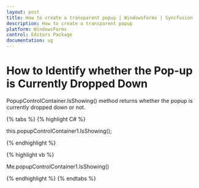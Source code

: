 ```yaml
---
layout: post
title: How to create a transparent popup | WindowsForms | Syncfusion
description: How to create a transparent popup
platform: WindowsForms
control: Editors Package
documentation: ug
---
```




# How to Identify whether the Pop-up is Currently Dropped Down

PopupControlContainer.IsShowing() method returns whether the popup is currently dropped down or not.

{% tabs %}
{% highlight C# %}

this.popupControlContainer1.IsShowing();

{% endhighlight %}

{% highlight vb %}

Me.popupControlContainer1.IsShowing()

{% endhighlight %}
{% endtabs %}
